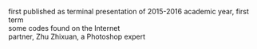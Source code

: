first published as terminal presentation of 2015-2016 academic year, first term  
some codes found on the Internet  
partner, Zhu Zhixuan, a Photoshop expert